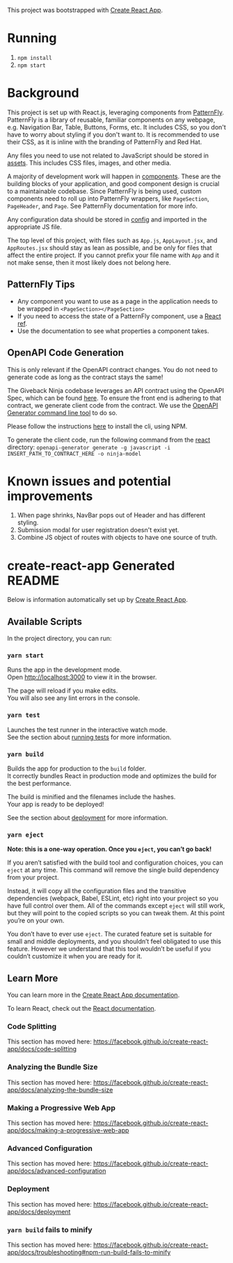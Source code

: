 This project was bootstrapped with [Create React App](https://github.com/facebook/create-react-app).

# Running

1.  `npm install`
2.  `npm start`

# Background

This project is set up with React.js, leveraging components from [PatternFly](https://www.patternfly.org). PatternFly is a library of reusable, familiar components on any webpage, e.g. Navigation Bar, Table, Buttons, Forms, etc. It includes CSS, so you don't have to worry about styling if you don't want to. It is recommended to use their CSS, as it is inline with the branding of PatternFly and Red Hat.

Any files you need to use not related to JavaScript should be stored in [assets](src/assets). This includes CSS files, images, and other media.

A majority of development work will happen in [components](src/components). These are the building blocks of your application, and good component design is crucial to a maintainable codebase. Since PatternFly is being used, custom components need to roll up into PatternFly wrappers, like `PageSection`, `PageHeader`, and `Page`. See PatternFly documentation for more info.

Any configuration data should be stored in [config](src/config) and imported in the appropriate JS file.

The top level of this project, with files such as `App.js`, `AppLayout.jsx`, and `AppRoutes.jsx` should stay as lean as possible, and be only for files that affect the entire project. If you cannot prefix your file name with `App` and it not make sense, then it most likely does not belong here.

## PatternFly Tips

-   Any component you want to use as a page in the application needs to be wrapped in `<PageSection></PageSection>`
-   If you need to access the state of a PatternFly component, use a [React ref](https://reactjs.org/docs/refs-and-the-dom.html).
-   Use the documentation to see what properties a component takes.

## OpenAPI Code Generation

This is only relevant if the OpenAPI contract changes. You do not need to generate code as long as the contract stays the same!

The Giveback Ninja codebase leverages an API contract using the OpenAPI Spec, which can be found [here](<insert actual link here>). To ensure the front end is adhering to that contract, we generate client code from the contract. We use the [OpenAPI Generator command line tool](https://github.com/OpenAPITools/openapi-generator) to do so.

Please follow the instructions [here](https://github.com/openapitools/openapi-generator-cli) to install the cli, using NPM.

To generate the client code, run the following command from the [react](..) directory:
`openapi-generator generate -g javascript -i INSERT_PATH_TO_CONTRACT_HERE -o ninja-model`

# Known issues and potential improvements

1.  When page shrinks, NavBar pops out of Header and has different styling.
2.  Submission modal for user registration doesn't exist yet.
3.  Combine JS object of routes with <Route> objects to have one source of truth.

# create-react-app Generated README

Below is information automatically set up by [Create React App](https://github.com/facebook/create-react-app).

## Available Scripts

In the project directory, you can run:

### `yarn start`

Runs the app in the development mode.<br />
Open <http://localhost:3000> to view it in the browser.

The page will reload if you make edits.<br />
You will also see any lint errors in the console.

### `yarn test`

Launches the test runner in the interactive watch mode.<br />
See the section about [running tests](https://facebook.github.io/create-react-app/docs/running-tests) for more information.

### `yarn build`

Builds the app for production to the `build` folder.<br />
It correctly bundles React in production mode and optimizes the build for the best performance.

The build is minified and the filenames include the hashes.<br />
Your app is ready to be deployed!

See the section about [deployment](https://facebook.github.io/create-react-app/docs/deployment) for more information.

### `yarn eject`

**Note: this is a one-way operation. Once you `eject`, you can’t go back!**

If you aren’t satisfied with the build tool and configuration choices, you can `eject` at any time. This command will remove the single build dependency from your project.

Instead, it will copy all the configuration files and the transitive dependencies (webpack, Babel, ESLint, etc) right into your project so you have full control over them. All of the commands except `eject` will still work, but they will point to the copied scripts so you can tweak them. At this point you’re on your own.

You don’t have to ever use `eject`. The curated feature set is suitable for small and middle deployments, and you shouldn’t feel obligated to use this feature. However we understand that this tool wouldn’t be useful if you couldn’t customize it when you are ready for it.

## Learn More

You can learn more in the [Create React App documentation](https://facebook.github.io/create-react-app/docs/getting-started).

To learn React, check out the [React documentation](https://reactjs.org/).

### Code Splitting

This section has moved here: <https://facebook.github.io/create-react-app/docs/code-splitting>

### Analyzing the Bundle Size

This section has moved here: <https://facebook.github.io/create-react-app/docs/analyzing-the-bundle-size>

### Making a Progressive Web App

This section has moved here: <https://facebook.github.io/create-react-app/docs/making-a-progressive-web-app>

### Advanced Configuration

This section has moved here: <https://facebook.github.io/create-react-app/docs/advanced-configuration>

### Deployment

This section has moved here: <https://facebook.github.io/create-react-app/docs/deployment>

### `yarn build` fails to minify

This section has moved here: <https://facebook.github.io/create-react-app/docs/troubleshooting#npm-run-build-fails-to-minify>
